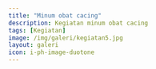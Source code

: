 ```yaml
---
title: "Minum obat cacing"
description: Kegiatan minum obat cacing
tags: [Kegiatan]
image: /img/galeri/kegiatan5.jpg
layout: galeri
icon: i-ph-image-duotone
---
```


